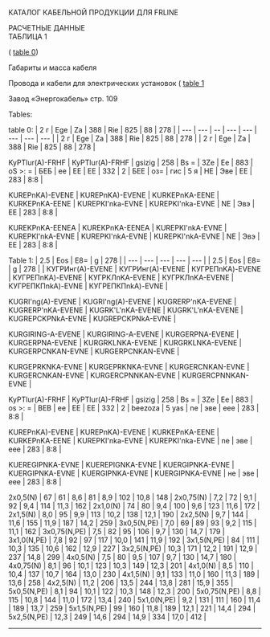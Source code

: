 КАТАЛОГ КАБЕЛЬНОЙ ПРОДУКЦИИ ДЛЯ FRLINE

РАСЧЕТНЫЕ ДАННЫЕ  
ТАБЛИЦА 1  

(
<a href="#c316ef66-5069-4a7a-9a7f-f6a8f637e450">table 0</a>)

Габариты и масса кабеля 

Провода и кабели для электрических установок 
(
<a href="#e4ee29ce-27ab-4772-a8af-a58d23053949">table 1</a>

Завод «Энергокабель» стр. 109

Tables:

table 0:
| 2 г | Ege | Za | 388 | Rie | 825 | 88 | 278 |
| --- | --- | -- | --- | --- | --- | --- | --- |
| 2 г | Ege | Za | 388 | Rie | 825 | 88 | 278 |
| 2 г | Ege | Za | 388 | Rie | 825 | 88 | 278 |

KyPTlur(A)-FRHF | KyPTlur(A)-FRHF | gsizig | 258 | Bs = | 3Ze | Ee | 883 | oS >: = | БЕБ | ее | ЕЕ | ЕЕ | 332 | 2 | БЕЕ | оз= | гис | 5 я | НЕ | Эве | ЕЕ | 283 | 8:8 |

KUREPnKA)-EVENE | KUREPnKA)-EVENE | KURKEPnKA-EENE | KURKEPnKA-EENE | KUREPKI'nka-EVNE | KUREPKI'nka-EVNE | NЕ | Эвэ | ЕЕ | 283 | 8:8 |

KUREKPnKA-EENEA | KUREKPnKA-EENEA | KUREPKI'nkA-EVNE | KUREPKI'nkA-EVNE | KUREPKI'nkA-EVNE | KUREPKI'nkA-EVNE | NE | Эвэ | ЕЕ | 283 | 8:8 |

Table 1:
| 2.5 | Eos | Е8= | g | 278 |
| --- | --- | --- | --- | --- |
| 2.5 | Eos | Е8= | g | 278 |
| КУГРИнг(А)-EVENE | КУГРИнг(А)-EVENE | КУГРЕПnKA)-EVENE | КУГРЕПnKA)-EVENE | КУГРКЛnKA-EVENE | КУГРКЛnKA-EVENE | КУГРЕПКПnkA)-EVNE | КУГРЕПКПnkA)-EVNE |

KUGRI'ng(А)-EVENE | KUGRI'ng(А)-EVENE | KUGRERP'nKA-EVENE | KUGRERP'nKA-EVENE | KUGRK'L'nKA-EVENE | KUGRK'L'nKA-EVENE | KUGREPCKPNkA-EVNE | KUGREPCKPNkA-EVNE |

KURGIRING-A-EVENE | KURGIRING-A-EVENE | KURGERPNA-EVENE | KURGERPNA-EVENE | KURGRKLNKA-EVENE | KURGRKLNKA-EVENE | KURGERPCNKAN-EVNE | KURGERPCNKAN-EVNE |

KURGEPRKNKA-EVNE | KURGEPRKNKA-EVNE | KURGERCNKAN-EVNE | KURGERCNKAN-EVNE | KURGERCPNNKAN-EVNE | KURGERCPNNKAN-EVNE |

KyPTlur(A)-FRHF | KyPTlur(A)-FRHF | gsizig | 258 | Bs = | 3Ze | Ee | 883 | os >: = | BEB | ее | ЕЕ | ЕЕ | 332 | 2 | beezoza | 5 yas | ne | эве | еее | 283 | 8:8 |

KUREPnKA)-EVENE | KUREPnKA)-EVENE | KURKEPnKA-EENE | KURKEPnKA-EENE | KUREPKI'nka-EVNE | KUREPKI'nka-EVNE | nе | эве | еее | 283 | 8:8 |

KUEREGIPNKA-EVNE | KUEREPIGNKA-EVNE | KUERGIPNKA-EVNE | KUERGIPNKA-EVNE | KUERGIPNKA-EVNE | KUERGIPNKA-EVNE | не | эве | еее | 283 | 8:8 |

2x0,5(N) | 67 | 61 | 8,6 | 81 | 8,9 | 102 | 10,8 | 148 |
2x0,75(N) | 7,2 | 72 | 9,1 | 92 | 9,4 | 114 | 11,3 | 162 |
2x1,0(N) | 74 | 80 | 9,4 | 100 | 9,6 | 123 | 11,6 | 172 |
2x1,5(N) | 8,0 | 95 | 9,9 | 113 | 10,2 | 138 | 12,1 | 190 |
2x2,5(N) | 9,7 | 144 | 11,6 | 155 | 11,9 | 187 | 14,2 | 259 |
3x0,5(N,PE) | 7,0 | 69 | 89 | 93 | 9,2 | 115 | 11,1 | 162 |
3x0,75(N,PE) | 7,5 | 82 | 95 | 106 | 9,7 | 130 | 14,7 | 179 |
3x1,0(N,PE) | 7,8 | 92 | 97 | 117 | 10,0 | 141 | 11,9 | 192 |
3x1,5(N,PE) | 84 | 111 | 10,3 | 135 | 10,6 | 162 | 12,9 | 227 |
3x2,5(N,PE) | 10,3 | 171 | 12,2 | 191 | 12,9 | 237 | 14,8 | 299 |
4x0,5(N) | 7,5 | 80 | 9,5 | 107 | 9,7 | 130 | 14,7 | 180 |
4x0,75(N) | 8,1 | 96 | 10,1 | 123 | 10,3 | 149 | 12,3 | 201 |
4x1,0(N) | 8,5 | 110 | 10,4 | 137 | 10,7 | 164 | 13,0 | 230 |
4x1,5(N) | 9,1 | 133 | 11,0 | 160 | 11,3 | 189 | 13,6 | 258 |
4x2,5(N) | 11,2 | 206 | 13,5 | 244 | 13,8 | 281 | 15,9 | 355 |
5x0,5(N,PE) | 8,1 | 94 | 10,1 | 122 | 10,3 | 148 | 12,3 | 200 |
5x0,75(N,PE) | 8,8 | 115 | 10,8 | 144 | 11,0 | 172 | 13,4 | 240 |
5x1,0(N,PE) | 9,2 | 131 | 111 | 160 | 11,4 | 189 | 13,7 | 259 |
5x1,5(N,PE) | 99 | 160 | 11,8 | 189 | 12,1 | 221 | 14,4 | 294 |
5x2,5(N,PE) | 12,3 | 249 | 14,6 | 294 | 14,9 | 334 | 17,0 | 412 |

---
